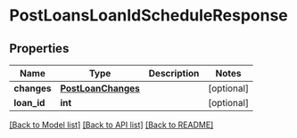 # PostLoansLoanIdScheduleResponse

## Properties
Name | Type | Description | Notes
------------ | ------------- | ------------- | -------------
**changes** | [**PostLoanChanges**](PostLoanChanges.md) |  | [optional] 
**loan_id** | **int** |  | [optional] 

[[Back to Model list]](../README.md#documentation-for-models) [[Back to API list]](../README.md#documentation-for-api-endpoints) [[Back to README]](../README.md)

